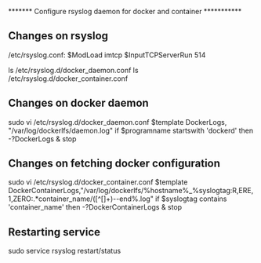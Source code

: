 ******* Configure rsyslog daemon for docker and container ***********

## Changes on rsyslog
/etc/rsyslog.conf:
$ModLoad imtcp 
$InputTCPServerRun 514


ls /etc/rsyslog.d/docker_daemon.conf
ls /etc/rsyslog.d/docker_container.conf 

## Changes on docker daemon
sudo vi /etc/rsyslog.d/docker_daemon.conf 
$template DockerLogs, "/var/log/dockerlfs/daemon.log"
if $programname startswith 'dockerd' then -?DockerLogs
& stop

## Changes on fetching docker configuration 
sudo vi /etc/rsyslog.d/docker_container.conf 
$template DockerContainerLogs,"/var/log/dockerlfs/%hostname%_%syslogtag:R,ERE,1,ZERO:.*container_name/([^\[]+)--end%.log"
if $syslogtag contains 'container_name'  then -?DockerContainerLogs
& stop 

## Restarting service
sudo service rsyslog restart/status 

